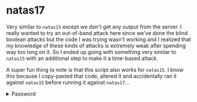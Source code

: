 # natas17

Very similar to `natas15` except we don't get any output from the server. I really wanted to try an out-of-band attack here since we've done the blind boolean attacks but the code I was trying wasn't working and I realized that my knowledge of these kinds of attacks is extremely weak after spending way too long on it. So I ended up going with something very similar to `natas15` with an additional step to make it a time-based attack.

A super fun thing to note is that this script also works for `natas15`. I know this because I copy-pasted that code, altered it and accidentally ran it against `natas15` before running it against `natas17`...

<details>
  <summary>Password</summary>
    xvKIqDjy4OPv7wCRgDlmj0pFsCsDjhdP
</details>
